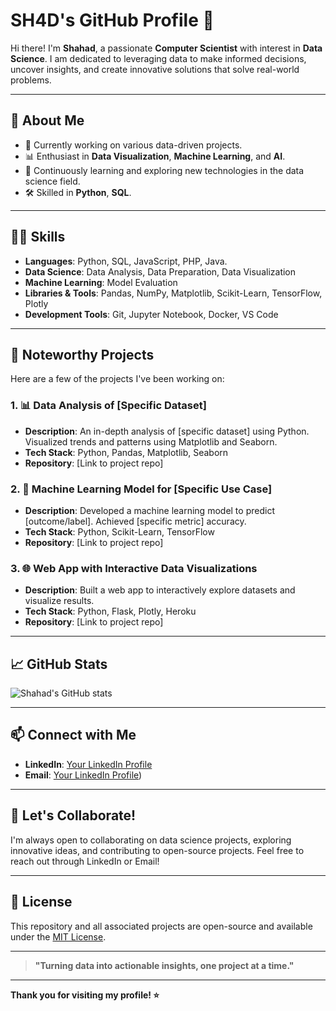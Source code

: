 
<!--
**parvxi/parvxi** is a ✨ _special_ ✨ repository because its `README.md` (this file) appears on your GitHub profile.

Here are some ideas to get you started:

- 🔭 I’m currently working on ...
- 🌱 I’m currently learning ...
- 👯 I’m looking to collaborate on ...
- 🤔 I’m looking for help with ...
- 💬 Ask me about ...
- 📫 How to reach me: ...
- 😄 Pronouns: ...
- ⚡ Fun fact: ...
-->

# SH4D's GitHub Profile 🌟

Hi there! I'm **Shahad**, a passionate **Computer Scientist** with interest in **Data Science**. I am dedicated to leveraging data to make informed decisions, uncover insights, and create innovative solutions that solve real-world problems. 

---

## 🚀 About Me
- 💼 Currently working on various data-driven projects.
- 📊 Enthusiast in **Data Visualization**, **Machine Learning**, and **AI**.
- 🌱 Continuously learning and exploring new technologies in the data science field.
- 🛠 Skilled in **Python**, **SQL**.

---

## 🧑‍💻 Skills
- **Languages**: Python, SQL, JavaScript, PHP, Java.
- **Data Science**: Data Analysis, Data Preparation, Data Visualization
- **Machine Learning**: Model Evaluation
- **Libraries & Tools**: Pandas, NumPy, Matplotlib, Scikit-Learn, TensorFlow, Plotly
- **Development Tools**: Git, Jupyter Notebook, Docker, VS Code

---

## 📂 Noteworthy Projects
Here are a few of the projects I've been working on:

### 1. 📊 **Data Analysis of [Specific Dataset]**
   - **Description**: An in-depth analysis of [specific dataset] using Python. Visualized trends and patterns using Matplotlib and Seaborn.
   - **Tech Stack**: Python, Pandas, Matplotlib, Seaborn
   - **Repository**: [Link to project repo]

### 2. 🤖 **Machine Learning Model for [Specific Use Case]**
   - **Description**: Developed a machine learning model to predict [outcome/label]. Achieved [specific metric] accuracy.
   - **Tech Stack**: Python, Scikit-Learn, TensorFlow
   - **Repository**: [Link to project repo]

### 3. 🌐 **Web App with Interactive Data Visualizations**
   - **Description**: Built a web app to interactively explore datasets and visualize results.
   - **Tech Stack**: Python, Flask, Plotly, Heroku
   - **Repository**: [Link to project repo]

---

## 📈 GitHub Stats

![Shahad's GitHub stats](https://github-readme-stats.vercel.app/api?username=Shahad&show_icons=true&theme=radical)

---

## 📫 Connect with Me
- **LinkedIn**: [Your LinkedIn Profile]([https://linkedin.com/in/yourusername](https://www.linkedin.com/in/shahad-k-baalkhashir-822629209/))
- **Email**: [Your LinkedIn Profile]([shahadhatemba@gmail.com]))
---

## 🤝 Let's Collaborate!
I'm always open to collaborating on data science projects, exploring innovative ideas, and contributing to open-source projects. Feel free to reach out through LinkedIn or Email!

---

## 📄 License
This repository and all associated projects are open-source and available under the [MIT License](LICENSE).

---

> **"Turning data into actionable insights, one project at a time."**

---

**Thank you for visiting my profile! ⭐️**

